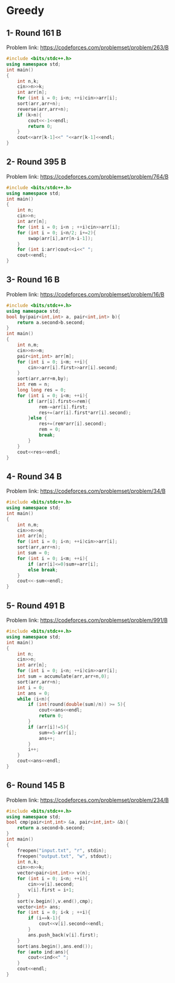 # Greedy 
## 1- Round 161 B
Problem link: https://codeforces.com/problemset/problem/263/B
```cpp
#include <bits/stdc++.h>
using namespace std;
int main()
{
    int n,k;
    cin>>n>>k;
    int arr[n];
    for (int i = 0; i<n; ++i)cin>>arr[i];
    sort(arr,arr+n);
    reverse(arr,arr+n);
    if (k>n){
        cout<<-1<<endl;
        return 0;
    }
    cout<<arr[k-1]<<" "<<arr[k-1]<<endl;
}
```
## 2- Round 395 B
Problem link: https://codeforces.com/problemset/problem/764/B
```cpp
#include <bits/stdc++.h>
using namespace std;
int main()
{
    int n;
    cin>>n;
    int arr[n];
    for (int i = 0; i<n ; ++i)cin>>arr[i];
    for (int i = 0; i<n/2; i+=2){
        swap(arr[i],arr[n-i-1]);
    }
    for (int i:arr)cout<<i<<" ";
    cout<<endl;
}
```
## 3- Round 16 B
Problem link: https://codeforces.com/problemset/problem/16/B
```cpp
#include <bits/stdc++.h>
using namespace std;
bool by(pair<int,int> a, pair<int,int> b){
    return a.second>b.second;
}
int main()
{
    int n,m;
    cin>>n>>m;
    pair<int,int> arr[m];
    for (int i = 0; i<m; ++i){
        cin>>arr[i].first>>arr[i].second;
    }
    sort(arr,arr+m,by);
    int rem = n;
    long long res = 0;
    for (int i = 0; i<m; ++i){
        if (arr[i].first<=rem){
            rem-=arr[i].first;
            res+=(arr[i].first*arr[i].second);
        }else {
            res+=(rem*arr[i].second);
            rem = 0;
            break;
        }
    }
    cout<<res<<endl;
}
```
## 4- Round 34 B
Problem link: https://codeforces.com/problemset/problem/34/B
```cpp
#include <bits/stdc++.h>
using namespace std;
int main()
{
    int n,m;
    cin>>n>>m;
    int arr[n];
    for (int i = 0; i<n; ++i)cin>>arr[i];
    sort(arr,arr+n);
    int sum = 0;
    for (int i = 0; i<m; ++i){
        if (arr[i]<=0)sum+=arr[i];
        else break;
    }
    cout<<-sum<<endl;
}
```
## 5- Round 491 B
Problem link: https://codeforces.com/problemset/problem/991/B
```cpp
#include <bits/stdc++.h>
using namespace std;
int main()
{
    int n;
    cin>>n;
    int arr[n];
    for (int i = 0; i<n; ++i)cin>>arr[i];
    int sum = accumulate(arr,arr+n,0);
    sort(arr,arr+n);
    int i = 0;
    int ans = 0;
    while (i<n){
        if (int(round(double(sum)/n)) >= 5){
            cout<<ans<<endl;
            return 0;
        }
        if (arr[i]!=5){
            sum+=5-arr[i];
            ans++;
        }
        i++;
    }
    cout<<ans<<endl;
}
```
## 6-	Round 145 B
Problem link: https://codeforces.com/problemset/problem/234/B
```cpp
#include <bits/stdc++.h>
using namespace std;
bool cmp(pair<int,int> &a, pair<int,int> &b){
    return a.second>b.second;
}
int main()
{
    freopen("input.txt", "r", stdin);
    freopen("output.txt", "w", stdout);
    int n,k;
    cin>>n>>k;
    vector<pair<int,int>> v(n);
    for (int i = 0; i<n; ++i){
        cin>>v[i].second;
        v[i].first = i+1;
    }
    sort(v.begin(),v.end(),cmp);
    vector<int> ans;
    for (int i = 0; i<k ; ++i){
        if (i==k-1){
            cout<<v[i].second<<endl;
        }
        ans.push_back(v[i].first);
    }
    sort(ans.begin(),ans.end());
    for (auto ind:ans){
        cout<<ind<<" ";
    }
    cout<<endl;
}
```
